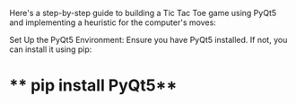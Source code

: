 Here's a step-by-step guide to building a Tic Tac Toe game using PyQt5 and implementing a heuristic for the computer's moves:

Set Up the PyQt5 Environment: Ensure you have PyQt5 installed. If not, you can install it using pip:

# ** pip install PyQt5**

